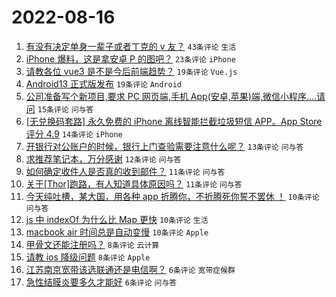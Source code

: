 # 2022-08-16

1. [有没有决定单身一辈子或者丁克的 v 友？](https://www.v2ex.com/t/873126) `43条评论` `生活`
1. [iPhone 爆料，这是拿安卓 P 的图吧？](https://www.v2ex.com/t/873092) `23条评论` `iPhone`
1. [请教各位 vue3 是不是今后前端趋势？](https://www.v2ex.com/t/873134) `19条评论` `Vue.js`
1. [Android13 正式版发布](https://www.v2ex.com/t/873099) `19条评论` `Android`
1. [公司准备写个新项目,要求 PC 网页端,手机 App(安卓,苹果)端,微信小程序....请问](https://www.v2ex.com/t/873104) `15条评论` `问与答`
1. [[无兑换码套路] 永久免费的 iPhone 离线智能拦截垃圾短信 APP。App Store 评分 4.9](https://www.v2ex.com/t/873091) `14条评论` `iPhone`
1. [开银行对公账户的时候，银行上门查验需要注意什么呢？](https://www.v2ex.com/t/873112) `13条评论` `问与答`
1. [求推荐笔记本，万分感谢](https://www.v2ex.com/t/873111) `12条评论` `问与答`
1. [如何确定收件人是否真的收到邮件？](https://www.v2ex.com/t/873135) `11条评论` `问与答`
1. [关于[Thor]跑路，有人知道具体原因吗？](https://www.v2ex.com/t/873094) `11条评论` `问与答`
1. [今天纯吐槽，某大国，用各种 app 折腾你，不折腾死你誓不罢休 ！](https://www.v2ex.com/t/873140) `10条评论` `问与答`
1. [js 中 indexOf 为什么比 Map 更快](https://www.v2ex.com/t/873121) `10条评论` `生活`
1. [macbook air 时间总是自动变慢](https://www.v2ex.com/t/873102) `10条评论` `Apple`
1. [甲骨文还能注册吗？](https://www.v2ex.com/t/873129) `8条评论` `云计算`
1. [请教 ios 降级问题](https://www.v2ex.com/t/873103) `8条评论` `Apple`
1. [江苏南京宽带该选联通还是电信啊？](https://www.v2ex.com/t/873145) `6条评论` `宽带症候群`
1. [急性结膜炎要多久才能好](https://www.v2ex.com/t/873097) `6条评论` `问与答`
